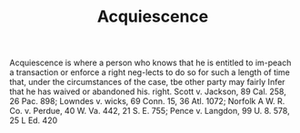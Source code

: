 ---
title: Acquiescence
letter: A
permalink: "/definitions/acquiescence.html"
body: Acquiescence is where a person who knows that he is entitled to im-peach a transaction
  or enforce a right neg-lects to do so for such a length of time that, under the
  circumstances of the case, tbe other party may fairly Infer that he has waived or
  abandoned his. right. Scott v. Jackson, 89 Cal. 258, 26 Pac. 898; Lowndes v. wicks,
  69 Conn. 15, 36 Atl. 1072; Norfolk A W. R. Co. v. Perdue, 40 W. Va. 442, 21 S. E.
  755; Pence v. Langdon, 99 U. 8. 578, 25 L Ed. 420
published_at: '2018-07-07'
source: Black's Law Dictionary
layout: post
---